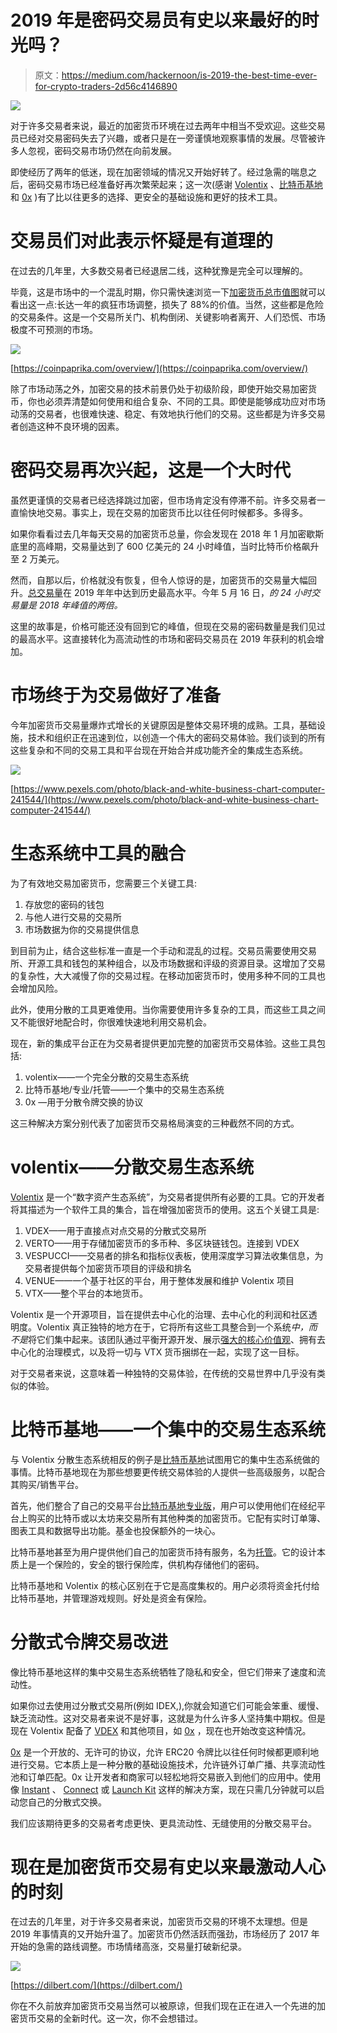 # 2019 年是密码交易员有史以来最好的时光吗？

> 原文：<https://medium.com/hackernoon/is-2019-the-best-time-ever-for-crypto-traders-2d56c4146890>

![](img/4638231ef8117e45dad3adf2e535bdac.png)

对于许多交易者来说，最近的加密货币环境在过去两年中相当不受欢迎。这些交易员已经对交易密码失去了兴趣，或者只是在一旁谨慎地观察事情的发展。尽管被许多人忽视，密码交易市场仍然在向前发展。

即使经历了两年的低迷，现在加密领域的情况又开始好转了。经过急需的喘息之后，密码交易市场已经准备好再次繁荣起来；这一次(感谢 [Volentix](https://volentix.io/) 、[比特币基地](https://www.coinbase.com/)和 [0x](https://0x.org/) )有了比以往更多的选择、更安全的基础设施和更好的技术工具。

# 交易员们对此表示怀疑是有道理的

在过去的几年里，大多数交易者已经退居二线，这种犹豫是完全可以理解的。

毕竟，这是市场中的一个混乱时期，你只需快速浏览一下[加密货币总市值图](https://coinmarketcap.com/charts/)就可以看出这一点:长达一年的疯狂市场调整，损失了 88%的价值。当然，这些都是危险的交易条件。这是一个交易所关门、机构倒闭、关键影响者离开、人们恐慌、市场极度不可预测的市场。

![](img/8179ea705a39a3086e9afe3e1f3a58d6.png)

[https://coinpaprika.com/overview/](https://coinpaprika.com/overview/)

除了市场动荡之外，加密交易的技术前景仍处于初级阶段，即使开始交易加密货币，你也必须弄清楚如何使用和组合复杂、不同的工具。即使是能够成功应对市场动荡的交易者，也很难快速、稳定、有效地执行他们的交易。这些都是为许多交易者创造这种不良环境的因素。

# 密码交易再次兴起，这是一个大时代

虽然更谨慎的交易者已经选择跳过加密，但市场肯定没有停滞不前。许多交易者一直愉快地交易。事实上，现在交易的加密货币比以往任何时候都多。多得多。

如果你看看过去几年每天交易的加密货币总量，你会发现在 2018 年 1 月加密歇斯底里的高峰期，交易量达到了 600 亿美元的 24 小时峰值，当时比特币价格飙升至 2 万美元。

然而，自那以后，价格就没有恢复，但令人惊讶的是，加密货币的交易量大幅回升。[总交易量](https://coinmarketcap.com/charts/)在 2019 年年中达到历史最高水平。今年 5 月 16 日，*的 24 小时交易量是 2018 年峰值的两倍。*

这里的故事是，价格可能还没有回到它的峰值，但现在交易的密码数量是我们见过的最高水平。这直接转化为高流动性的市场和密码交易员在 2019 年获利的机会增加。

# 市场终于为交易做好了准备

今年加密货币交易量爆炸式增长的关键原因是整体交易环境的成熟。工具，基础设施，技术和组织正在迅速到位，以创造一个伟大的密码交易体验。我们谈到的所有这些复杂和不同的交易工具和平台现在开始合并成功能齐全的集成生态系统。

![](img/578f8e351fd4e34c4c4d7e5b3f3f4d2f.png)

[https://www.pexels.com/photo/black-and-white-business-chart-computer-241544/](https://www.pexels.com/photo/black-and-white-business-chart-computer-241544/)

# 生态系统中工具的融合

为了有效地交易加密货币，您需要三个关键工具:

1.  存放您的密码的钱包
2.  与他人进行交易的交易所
3.  市场数据为你的交易提供信息

到目前为止，结合这些标准一直是一个手动和混乱的过程。交易员需要使用交易所、开源工具和钱包的某种组合，以及市场数据和评级的资源目录。这增加了交易的复杂性，大大减慢了你的交易过程。在移动加密货币时，使用多种不同的工具也会增加风险。

此外，使用分散的工具更难使用。当你需要使用许多复杂的工具，而这些工具之间又不能很好地配合时，你很难快速地利用交易机会。

现在，新的集成平台正在为交易者提供更加完整的加密货币交易体验。这些工具包括:

1.  volentix——一个完全分散的交易生态系统
2.  比特币基地/专业/托管——一个集中的交易生态系统
3.  0x —用于分散令牌交换的协议

这三种解决方案分别代表了加密货币交易格局演变的三种截然不同的方式。

# volentix——分散交易生态系统

[Volentix](https://volentix.io/) 是一个“数字资产生态系统”，为交易者提供所有必要的工具。它的开发者将其描述为一个软件工具的集合，旨在增强加密货币的使用。这五个关键工具是:

1.  VDEX——用于直接点对点交易的分散式交易所
2.  VERTO——用于存储加密货币的多币种、多区块链钱包。连接到 VDEX
3.  VESPUCCI——交易者的排名和指标仪表板，使用深度学习算法收集信息，为交易者提供每个加密货币项目的评级和排名
4.  VENUE——一个基于社区的平台，用于整体发展和维护 Volentix 项目
5.  VTX——整个平台的本地货币。

Volentix 是一个开源项目，旨在提供去中心化的治理、去中心化的利润和社区透明度。Volentix 真正独特的地方在于，它将所有这些工具整合到一个系统*中，而不是*将它们集中起来。该团队通过平衡开源开发、展示[强大的核心价值观](/@VolentixLabs/volentix-an-overview-6b08649534b9)、拥有去中心化的治理模式，以及将一切与 VTX 货币捆绑在一起，实现了这一目标。

对于交易者来说，这意味着一种独特的交易体验，在传统的交易世界中几乎没有类似的体验。

# 比特币基地——一个集中的交易生态系统

与 Volentix 分散生态系统相反的例子是[比特币基地](https://www.coinbase.com)试图用它的集中生态系统做的事情。比特币基地现在为那些想要更传统交易体验的人提供一些高级服务，以配合其购买/销售平台。

首先，他们整合了自己的交易平台[比特币基地专业版](https://pro.coinbase.com/)，用户可以使用他们在经纪平台上购买的比特币或以太坊来交易所有其他种类的加密货币。它配有实时订单簿、图表工具和数据导出功能。基金也投保额外的一块心。

比特币基地甚至为用户提供他们自己的加密货币持有服务，名为[托管](https://custody.coinbase.com/)。它的设计本质上是一个保险的，安全的银行保险库，供机构存储他们的密码。

比特币基地和 Volentix 的核心区别在于它是高度集权的。用户必须将资金托付给比特币基地，并管理游戏规则。好处是资金有保险。

# 分散式令牌交易改进

像比特币基地这样的集中交易生态系统牺牲了隐私和安全，但它们带来了速度和流动性。

如果你过去使用过分散式交易所(例如 IDEX,),你就会知道它们可能会笨重、缓慢、缺乏流动性。这对交易者来说不是好事，这就是为什么许多人坚持集中期权。但是现在 Volentix 配备了 [VDEX](https://volentix.io/vdex) 和其他项目，如 [0x](https://0x.org/) ，现在也开始改变这种情况。

[0x](https://0x.org) 是一个开放的、无许可的协议，允许 ERC20 令牌比以往任何时候都更顺利地进行交易。它本质上是一种分散的基础设施技术，允许链外订单广播、共享流动性池和订单匹配。0x 让开发者和商家可以轻松地将交易嵌入到他们的应用中。使用像 [Instant](https://blog.0xproject.com/introducing-0x-instant-7314c786d743) 、 [Connect](https://blog.0xproject.com/introducing-0x-connect-67471fb45c94) 或 [Launch Kit](https://0x.org/launch-kit) 这样的解决方案，现在只需几分钟就可以启动您自己的分散式交换。

我们应该期待更多的交易者考虑更快、更具流动性、无缝使用的分散交易平台。

# 现在是加密货币交易有史以来最激动人心的时刻

在过去的几年里，对于许多交易者来说，加密货币交易的环境不太理想。但是 2019 年事情真的又开始升温了。加密货币仍然活跃而强劲，市场经历了 2017 年开始的急需的路线调整。市场情绪高涨，交易量打破新纪录。

![](img/cf40582236bbe4a101729b3819b1db57.png)

[https://dilbert.com/](https://dilbert.com/)

你在不久前放弃加密货币交易当然可以被原谅，但我们现在正在进入一个先进的加密货币交易的全新时代。这一次，你不会想错过。